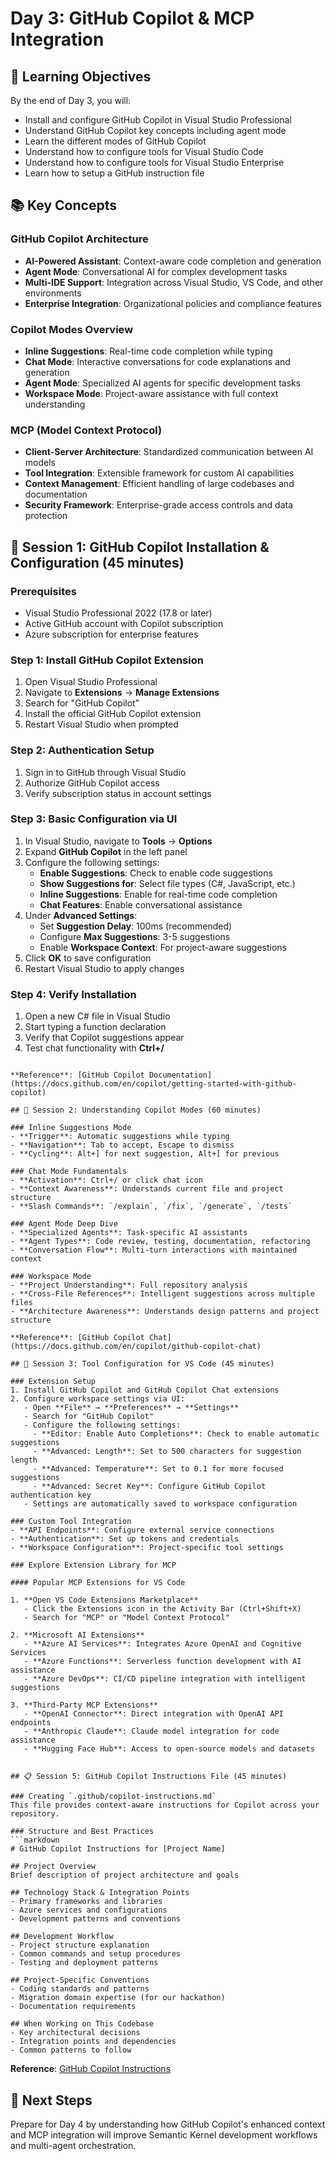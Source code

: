 # Day 3: GitHub Copilot & MCP Integration

## 🎯 Learning Objectives

By the end of Day 3, you will:
- Install and configure GitHub Copilot in Visual Studio Professional
- Understand GitHub Copilot key concepts including agent mode
- Learn the different modes of GitHub Copilot
- Understand how to configure tools for Visual Studio Code
- Understand how to configure tools for Visual Studio Enterprise
- Learn how to setup a GitHub instruction file

## 📚 Key Concepts

### GitHub Copilot Architecture
- **AI-Powered Assistant**: Context-aware code completion and generation
- **Agent Mode**: Conversational AI for complex development tasks
- **Multi-IDE Support**: Integration across Visual Studio, VS Code, and other environments
- **Enterprise Integration**: Organizational policies and compliance features

### Copilot Modes Overview
- **Inline Suggestions**: Real-time code completion while typing
- **Chat Mode**: Interactive conversations for code explanations and generation
- **Agent Mode**: Specialized AI agents for specific development tasks
- **Workspace Mode**: Project-aware assistance with full context understanding

### MCP (Model Context Protocol)
- **Client-Server Architecture**: Standardized communication between AI models
- **Tool Integration**: Extensible framework for custom AI capabilities
- **Context Management**: Efficient handling of large codebases and documentation
- **Security Framework**: Enterprise-grade access controls and data protection

## 🚀 Session 1: GitHub Copilot Installation & Configuration (45 minutes)

### Prerequisites
- Visual Studio Professional 2022 (17.8 or later)
- Active GitHub account with Copilot subscription
- Azure subscription for enterprise features

### Step 1: Install GitHub Copilot Extension
1. Open Visual Studio Professional
2. Navigate to **Extensions** → **Manage Extensions**
3. Search for "GitHub Copilot"
4. Install the official GitHub Copilot extension
5. Restart Visual Studio when prompted

### Step 2: Authentication Setup
1. Sign in to GitHub through Visual Studio
2. Authorize GitHub Copilot access
3. Verify subscription status in account settings

### Step 3: Basic Configuration via UI
1. In Visual Studio, navigate to **Tools** → **Options**
2. Expand **GitHub Copilot** in the left panel
3. Configure the following settings:
   - **Enable Suggestions**: Check to enable code suggestions
   - **Show Suggestions for**: Select file types (C#, JavaScript, etc.)
   - **Inline Suggestions**: Enable for real-time code completion
   - **Chat Features**: Enable conversational assistance
4. Under **Advanced Settings**:
   - Set **Suggestion Delay**: 100ms (recommended)
   - Configure **Max Suggestions**: 3-5 suggestions
   - Enable **Workspace Context**: For project-aware suggestions
5. Click **OK** to save configuration
6. Restart Visual Studio to apply changes

### Step 4: Verify Installation
1. Open a new C# file in Visual Studio
2. Start typing a function declaration
3. Verify that Copilot suggestions appear
4. Test chat functionality with **Ctrl+/**
```

**Reference**: [GitHub Copilot Documentation](https://docs.github.com/en/copilot/getting-started-with-github-copilot)

## 🤖 Session 2: Understanding Copilot Modes (60 minutes)

### Inline Suggestions Mode
- **Trigger**: Automatic suggestions while typing
- **Navigation**: Tab to accept, Escape to dismiss
- **Cycling**: Alt+] for next suggestion, Alt+[ for previous

### Chat Mode Fundamentals
- **Activation**: Ctrl+/ or click chat icon
- **Context Awareness**: Understands current file and project structure
- **Slash Commands**: `/explain`, `/fix`, `/generate`, `/tests`

### Agent Mode Deep Dive
- **Specialized Agents**: Task-specific AI assistants
- **Agent Types**: Code review, testing, documentation, refactoring
- **Conversation Flow**: Multi-turn interactions with maintained context

### Workspace Mode
- **Project Understanding**: Full repository analysis
- **Cross-File References**: Intelligent suggestions across multiple files
- **Architecture Awareness**: Understands design patterns and project structure

**Reference**: [GitHub Copilot Chat](https://docs.github.com/en/copilot/github-copilot-chat)

## 🔧 Session 3: Tool Configuration for VS Code (45 minutes)

### Extension Setup
1. Install GitHub Copilot and GitHub Copilot Chat extensions
2. Configure workspace settings via UI:
   - Open **File** → **Preferences** → **Settings**
   - Search for "GitHub Copilot"
   - Configure the following settings:
     - **Editor: Enable Auto Completions**: Check to enable automatic suggestions
     - **Advanced: Length**: Set to 500 characters for suggestion length
     - **Advanced: Temperature**: Set to 0.1 for more focused suggestions
     - **Advanced: Secret Key**: Configure GitHub Copilot authentication key
   - Settings are automatically saved to workspace configuration

### Custom Tool Integration
- **API Endpoints**: Configure external service connections
- **Authentication**: Set up tokens and credentials
- **Workspace Configuration**: Project-specific tool settings

### Explore Extension Library for MCP

#### Popular MCP Extensions for VS Code

1. **Open VS Code Extensions Marketplace**
   - Click the Extensions icon in the Activity Bar (Ctrl+Shift+X)
   - Search for "MCP" or "Model Context Protocol"

2. **Microsoft AI Extensions**
   - **Azure AI Services**: Integrates Azure OpenAI and Cognitive Services
   - **Azure Functions**: Serverless function development with AI assistance
   - **Azure DevOps**: CI/CD pipeline integration with intelligent suggestions

3. **Third-Party MCP Extensions**
   - **OpenAI Connector**: Direct integration with OpenAI API endpoints
   - **Anthropic Claude**: Claude model integration for code assistance
   - **Hugging Face Hub**: Access to open-source models and datasets


## 📋 Session 5: GitHub Copilot Instructions File (45 minutes)

### Creating `.github/copilot-instructions.md`
This file provides context-aware instructions for Copilot across your repository.

### Structure and Best Practices
```markdown
# GitHub Copilot Instructions for [Project Name]

## Project Overview
Brief description of project architecture and goals

## Technology Stack & Integration Points
- Primary frameworks and libraries
- Azure services and configurations
- Development patterns and conventions

## Development Workflow
- Project structure explanation
- Common commands and setup procedures
- Testing and deployment patterns

## Project-Specific Conventions
- Coding standards and patterns
- Migration domain expertise (for our hackathon)
- Documentation requirements

## When Working on This Codebase
- Key architectural decisions
- Integration points and dependencies
- Common patterns to follow
```

**Reference**: [GitHub Copilot Instructions](https://docs.github.com/en/copilot/customizing-copilot/adding-custom-instructions-for-github-copilot)

## 🎯 Next Steps

Prepare for Day 4 by understanding how GitHub Copilot's enhanced context and MCP integration will improve Semantic Kernel development workflows and multi-agent orchestration.

